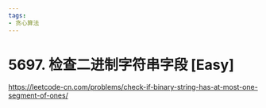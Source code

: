 ```yaml
---
tags:
- 贪心算法
---
```


# 5697. 检查二进制字符串字段 [Easy]

<https://leetcode-cn.com/problems/check-if-binary-string-has-at-most-one-segment-of-ones/>

